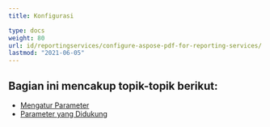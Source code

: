 ```yaml
---
title: Konfigurasi

type: docs
weight: 80
url: id/reportingservices/configure-aspose-pdf-for-reporting-services/
lastmod: "2021-06-05"
---
```


## Bagian ini mencakup topik-topik berikut:

- [Mengatur Parameter](/pdf/reportingservices/setting-parameters/)
- [Parameter yang Didukung](/pdf/reportingservices/supported-parameters/)
